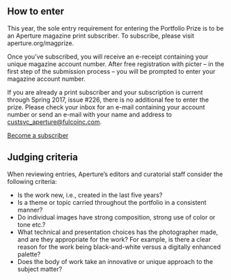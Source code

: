 ## How to enter

This year, the sole entry requirement for entering the Portfolio Prize is to be
an Aperture magazine print subscriber. To subscribe, please visit aperture.org/magprize.

Once you’ve subscribed, you will receive an e-receipt containing your unique magazine
account number. After free registration with picter – in the first step of the submission
process – you will be prompted to enter your magazine account number.

If you are already a print subscriber and your subscription is current through Spring 2017,
issue #226, there is no additional fee to enter the prize. Please check your inbox for an
e-mail containing your account number or send an e-mail with your name and address to
custsvc_aperture@fulcoinc.com.

<a href="http://aperture.org/magprize" class="button">Become a subscriber</a>

## Judging criteria

When reviewing entries, Aperture’s editors and curatorial staff consider the following criteria:

- Is the work new, i.e., created in the last five years?
- Is a theme or topic carried throughout the portfolio in a consistent manner?
- Do individual images have strong composition, strong use of color or tone etc.?
- What technical and presentation choices has the photographer made, and are they appropriate for the work?
  For example, is there a clear reason for the work being black-and-white versus a digitally enhanced palette?
- Does the body of work take an innovative or unique approach to the subject matter?
